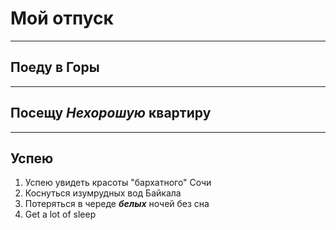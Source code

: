 # Мой отпуск

---

## Поеду в **Горы**

---
## Посещу **_Нехорошую_ квартиру**


---
## Успею

1. Успею увидеть красоты "бархатного" Сочи
2. Коснуться изумрудных вод Байкала
3. Потеряться в череде **_белых_** ночей без сна
4. Get a lot of sleep